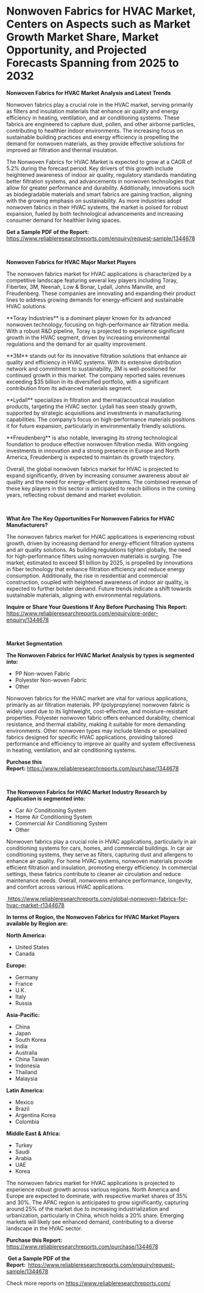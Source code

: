 <p><h1>Nonwoven Fabrics for HVAC Market, Centers on Aspects such as Market Growth Market Share, Market Opportunity, and Projected Forecasts Spanning from 2025 to 2032</h1></p><p><strong>Nonwoven Fabrics for HVAC Market Analysis and Latest Trends</strong></p>
<p><p>Nonwoven fabrics play a crucial role in the HVAC market, serving primarily as filters and insulation materials that enhance air quality and energy efficiency in heating, ventilation, and air conditioning systems. These fabrics are engineered to capture dust, pollen, and other airborne particles, contributing to healthier indoor environments. The increasing focus on sustainable building practices and energy efficiency is propelling the demand for nonwoven materials, as they provide effective solutions for improved air filtration and thermal insulation.</p><p>The Nonwoven Fabrics for HVAC Market is expected to grow at a CAGR of 5.2% during the forecast period. Key drivers of this growth include heightened awareness of indoor air quality, regulatory standards mandating better filtration systems, and advancements in nonwoven technologies that allow for greater performance and durability. Additionally, innovations such as biodegradable materials and smart fabrics are gaining traction, aligning with the growing emphasis on sustainability. As more industries adopt nonwoven fabrics in their HVAC systems, the market is poised for robust expansion, fueled by both technological advancements and increasing consumer demand for healthier living spaces.</p></p>
<p><strong>Get a Sample PDF of the Report:&nbsp;</strong> <a href="https://www.reliableresearchreports.com/enquiry/request-sample/1344678?utm_campaign=3364&utm_medium=2&utm_source=Github&utm_content=ia&utm_term=24032025&utm_id=nonwoven-fabrics-for-hvac">https://www.reliableresearchreports.com/enquiry/request-sample/1344678</a></p>
<p>&nbsp;</p>
<p><strong>Nonwoven Fabrics for HVAC Major Market Players</strong></p>
<p><p>The nonwoven fabrics market for HVAC applications is characterized by a competitive landscape featuring several key players including Toray, Fibertex, 3M, Neenah, Low & Bonar, Lydall, Johns Manville, and Freudenberg. These companies are innovating and expanding their product lines to address growing demands for energy-efficient and sustainable HVAC solutions.</p><p>**Toray Industries** is a dominant player known for its advanced nonwoven technology, focusing on high-performance air filtration media. With a robust R&D pipeline, Toray is projected to experience significant growth in the HVAC segment, driven by increasing environmental regulations and the demand for air quality improvement.</p><p>**3M** stands out for its innovative filtration solutions that enhance air quality and efficiency in HVAC systems. With its extensive distribution network and commitment to sustainability, 3M is well-positioned for continued growth in this market. The company reported sales revenues exceeding $35 billion in its diversified portfolio, with a significant contribution from its advanced materials segment.</p><p>**Lydall** specializes in filtration and thermal/acoustical insulation products, targeting the HVAC sector. Lydall has seen steady growth, supported by strategic acquisitions and investments in manufacturing capabilities. The company’s focus on high-performance materials positions it for future expansion, particularly in environmentally friendly solutions.</p><p>**Freudenberg** is also notable, leveraging its strong technological foundation to produce effective nonwoven filtration media. With ongoing investments in innovation and a strong presence in Europe and North America, Freudenberg is expected to maintain its growth trajectory.</p><p>Overall, the global nonwoven fabrics market for HVAC is projected to expand significantly, driven by increasing consumer awareness about air quality and the need for energy-efficient systems. The combined revenue of these key players in this sector is anticipated to reach billions in the coming years, reflecting robust demand and market evolution.</p></p>
<p>&nbsp;</p>
<p><strong>What Are The Key Opportunities For Nonwoven Fabrics for HVAC Manufacturers?</strong></p>
<p><p>The nonwoven fabrics market for HVAC applications is experiencing robust growth, driven by increasing demand for energy-efficient filtration systems and air quality solutions. As building regulations tighten globally, the need for high-performance filters using nonwoven materials is surging. The market, estimated to exceed $1 billion by 2025, is propelled by innovations in fiber technology that enhance filtration efficiency and reduce energy consumption. Additionally, the rise in residential and commercial construction, coupled with heightened awareness of indoor air quality, is expected to further bolster demand. Future trends indicate a shift towards sustainable materials, aligning with environmental regulations.</p></p>
<p><strong>Inquire or Share Your Questions If Any Before Purchasing This Report:</strong> <a href="https://www.reliableresearchreports.com/enquiry/pre-order-enquiry/1344678?utm_campaign=3364&utm_medium=2&utm_source=Github&utm_content=ia&utm_term=24032025&utm_id=nonwoven-fabrics-for-hvac">https://www.reliableresearchreports.com/enquiry/pre-order-enquiry/1344678</a></p>
<p>&nbsp;</p>
<p><strong>Market Segmentation</strong></p>
<p><strong>The Nonwoven Fabrics for HVAC Market Analysis by types is segmented into:</strong></p>
<p><ul><li>PP Non-woven Fabric</li><li>Polyester Non-woven Fabric</li><li>Other</li></ul></p>
<p><p>Nonwoven fabrics for the HVAC market are vital for various applications, primarily as air filtration materials. PP (polypropylene) nonwoven fabric is widely used due to its lightweight, cost-effective, and moisture-resistant properties. Polyester nonwoven fabric offers enhanced durability, chemical resistance, and thermal stability, making it suitable for more demanding environments. Other nonwoven types may include blends or specialized fabrics designed for specific HVAC applications, providing tailored performance and efficiency to improve air quality and system effectiveness in heating, ventilation, and air conditioning systems.</p></p>
<p><strong>Purchase this Report:&nbsp;</strong><a href="https://www.reliableresearchreports.com/purchase/1344678?utm_campaign=3364&utm_medium=2&utm_source=Github&utm_content=ia&utm_term=24032025&utm_id=nonwoven-fabrics-for-hvac">https://www.reliableresearchreports.com/purchase/1344678</a></p>
<p>&nbsp;</p>
<p><strong>The Nonwoven Fabrics for HVAC Market Industry Research by Application is segmented into:</strong></p>
<p><ul><li>Car Air Conditioning System</li><li>Home Air Conditioning System</li><li>Commercial Air Conditioning System</li><li>Other</li></ul></p>
<p><p>Nonwoven fabrics play a crucial role in HVAC applications, particularly in air conditioning systems for cars, homes, and commercial buildings. In car air conditioning systems, they serve as filters, capturing dust and allergens to enhance air quality. For home HVAC systems, nonwoven materials provide efficient filtration and insulation, promoting energy efficiency. In commercial settings, these fabrics contribute to cleaner air circulation and reduce maintenance needs. Overall, nonwovens enhance performance, longevity, and comfort across various HVAC applications.</p></p>
<p><a href="https://www.reliableresearchreports.com/global-nonwoven-fabrics-for-hvac-market-r1344678?utm_campaign=3364&utm_medium=2&utm_source=Github&utm_content=ia&utm_term=24032025&utm_id=nonwoven-fabrics-for-hvac">&nbsp;https://www.reliableresearchreports.com/global-nonwoven-fabrics-for-hvac-market-r1344678</a></p>
<p><strong>In terms of Region, the Nonwoven Fabrics for HVAC Market Players available by Region are:</strong></p>
<p>
    <p> <strong> North America: </strong>
        <ul>
            <li>United States</li>
            <li>Canada</li>
        </ul>
        </p> 
    <p> <strong> Europe: </strong>
        <ul>
            <li>Germany</li>
            <li>France</li>
            <li>U.K.</li>
            <li>Italy</li>
            <li>Russia</li>
        </ul>
        </p> 
    <p> <strong> Asia-Pacific: </strong>
        <ul>
            <li>China</li>
            <li>Japan</li>
            <li>South Korea</li>
            <li>India</li>
            <li>Australia</li>
            <li>China Taiwan</li>
            <li>Indonesia</li>
            <li>Thailand</li>
            <li>Malaysia</li>
        </ul>
        </p> 
    <p> <strong> Latin America: </strong>
        <ul>
            <li>Mexico</li>
            <li>Brazil</li>
            <li>Argentina Korea</li>
            <li>Colombia</li>
        </ul>
        </p> 
    <p> <strong> Middle East & Africa: </strong>
        <ul>
            <li>Turkey</li>
            <li>Saudi</li>
            <li>Arabia</li>
            <li>UAE</li>
            <li>Korea</li>
        </ul>
    </p>
    </p>
<p><p>The nonwoven fabrics market for HVAC applications is projected to experience robust growth across various regions. North America and Europe are expected to dominate, with respective market shares of 35% and 30%. The APAC region is anticipated to grow significantly, capturing around 25% of the market due to increasing industrialization and urbanization, particularly in China, which holds a 20% share. Emerging markets will likely see enhanced demand, contributing to a diverse landscape in the HVAC sector.</p></p>
<p><strong>Purchase this Report: </strong><a href="https://www.reliableresearchreports.com/purchase/1344678?utm_campaign=3364&utm_medium=2&utm_source=Github&utm_content=ia&utm_term=24032025&utm_id=nonwoven-fabrics-for-hvac">https://www.reliableresearchreports.com/purchase/1344678</a></p>
<p>&nbsp;<strong>Get a Sample PDF of the Report:&nbsp;&nbsp;</strong><a href="https://www.reliableresearchreports.com/enquiry/request-sample/1344678?utm_campaign=3364&utm_medium=2&utm_source=Github&utm_content=ia&utm_term=24032025&utm_id=nonwoven-fabrics-for-hvac">https://www.reliableresearchreports.com/enquiry/request-sample/1344678</a></p>
<p><strong></strong></p>
<p>Check more reports on <a href="https://www.reliableresearchreports.com/?utm_campaign=3364&utm_medium=2&utm_source=Github&utm_content=ia&utm_term=24032025&utm_id=nonwoven-fabrics-for-hvac">https://www.reliableresearchreports.com/</a></p>